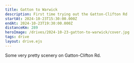 ```yaml
---
title: Gatton to Warwick
description: First time trying out the Gatton-Clifton Rd
startAt: 2024-10-23T15:30:00.000Z
endAt: 2024-10-23T19:30:00.000Z
distanceKm: 289
heroImage: /drives/2024-10-23-gatton-to-warwick/cover.jpg
tags: drive
layout: drive.ejs
---
```


Some very pretty scenery on Gatton-Clifton Rd.
